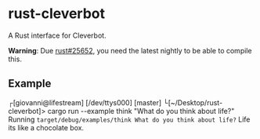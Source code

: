 rust-cleverbot
==============
A Rust interface for Cleverbot.

**Warning**: Due [rust#25652](https://github.com/rust-lang/rust/pull/25652), you need the latest nightly to be able to compile this.

Example
-------
┌[giovanni@lifestream] [/dev/ttys000] [master] 
└[~/Desktop/rust-cleverbot]> cargo run --example think "What do you think about life?"
     Running `target/debug/examples/think What do you think about life?`
<Cleverbot> Life its like a chocolate box.
